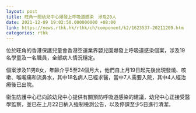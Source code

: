 ```yaml
---
layout: post
title: 旺角一間幼兒中心爆發上呼吸道感染　涉及20人
date: 2021-12-09 19:02:50.000000000 +08:00
link: https://news.rthk.hk/rthk/ch/component/k2/1623537-20211209.htm
categories: rthk
---
```


位於旺角的香港保護兒童會香港空運業界嬰兒園爆發上呼吸道感染個案，涉及19名學童及一名職員，全部病人情況穩定。

個案涉及11男8女，年齡介乎5至24個月大，他們自上月19日起先後出現發燒、咳嗽、喉嚨痛和流鼻水，其中18名病人已經求醫，當中7人需要入院，其中4人經治療後已出院。

衞生防護中心已向該幼兒中心提供有關預防呼吸道感染的建議，幼兒中心正接受醫學監察，並已在上月22日納入強制檢測公告，以及停課至少5日進行清潔。
